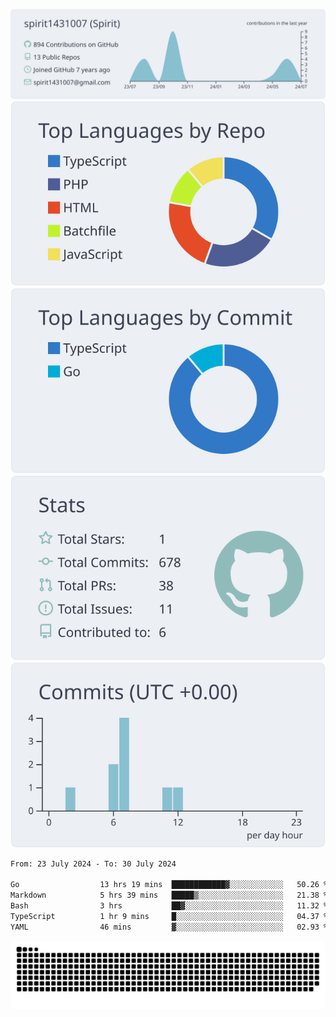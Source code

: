 [![](https://raw.githubusercontent.com/spirit1431007/spirit1431007/master/profile-summary-card-output/nord_bright/0-profile-details.svg)](https://git.io/spiritx)
[![](https://raw.githubusercontent.com/spirit1431007/spirit1431007/master/profile-summary-card-output/nord_bright/1-repos-per-language.svg)](https://git.io/spiritx) [![](https://raw.githubusercontent.com/spirit1431007/spirit1431007/master/profile-summary-card-output/nord_bright/2-most-commit-language.svg)](https://git.io/spiritx)
[![](https://raw.githubusercontent.com/spirit1431007/spirit1431007/master/profile-summary-card-output/nord_bright/3-stats.svg)](https://git.io/spiritx) [![](https://raw.githubusercontent.com/spirit1431007/spirit1431007/master/profile-summary-card-output/nord_bright/4-productive-time.svg)](https://git.io/spiritx)

<!--START_SECTION:waka-->

```txt
From: 23 July 2024 - To: 30 July 2024

Go                  13 hrs 19 mins  ████████████▓░░░░░░░░░░░░   50.26 %
Markdown            5 hrs 39 mins   █████▒░░░░░░░░░░░░░░░░░░░   21.38 %
Bash                3 hrs           ██▓░░░░░░░░░░░░░░░░░░░░░░   11.32 %
TypeScript          1 hr 9 mins     █░░░░░░░░░░░░░░░░░░░░░░░░   04.37 %
YAML                46 mins         ▓░░░░░░░░░░░░░░░░░░░░░░░░   02.93 %
```

<!--END_SECTION:waka-->

![contribution](https://github.com/spirit1431007/spirit1431007/blob/output/github-contribution-grid-snake.svg)
